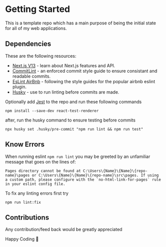 # Getting Started

This is a template repo which has a main purpose of being the initial state for all of my web applications.

## Dependencies

These are the following resources:

- [Next.js V13](https://nextjs.org/) - learn about Next.js features and API.
- [CommitLint](https://www.conventionalcommits.org/en/v1.0.0/#summary) - an enforced commit style guide to ensure consistant and readable commits.
- [EsLint AirBnb](https://www.npmjs.com/package/eslint-config-airbnb) - following the style guides for the popular airbnb eslint plugin.
- [Husky](https://github.com/typicode/husky) - use to run linting before commits are made.

Optionally add [Jest](https://jestjs.io/docs/tutorial-react) to the repo and run these following commands

``` 
npm install --save-dev react-test-renderer
```
after, run the husky command to ensure testing before commits

```
npx husky set .husky/pre-commit "npm run lint && npm run test"
```

## Know Errors

When running eslint <code>npm run lint</code> you may be greeted by an unfamiliar message that goes on the lines of:

``` 
Pages directory cannot be found at C:\Users\{Name}\{Name}\{repo-name}\pages or C:\Users\{Name}\{Name}\{repo-name}\src\pages. If using a custom path, please configure with the `no-html-link-for-pages` rule in your eslint config file. 
```

To fix any linting errors first try
``` 
npm run lint:fix
```

## Contributions

Any contribution/feed back would be greatly appreciated

Happy Coding 🚀
